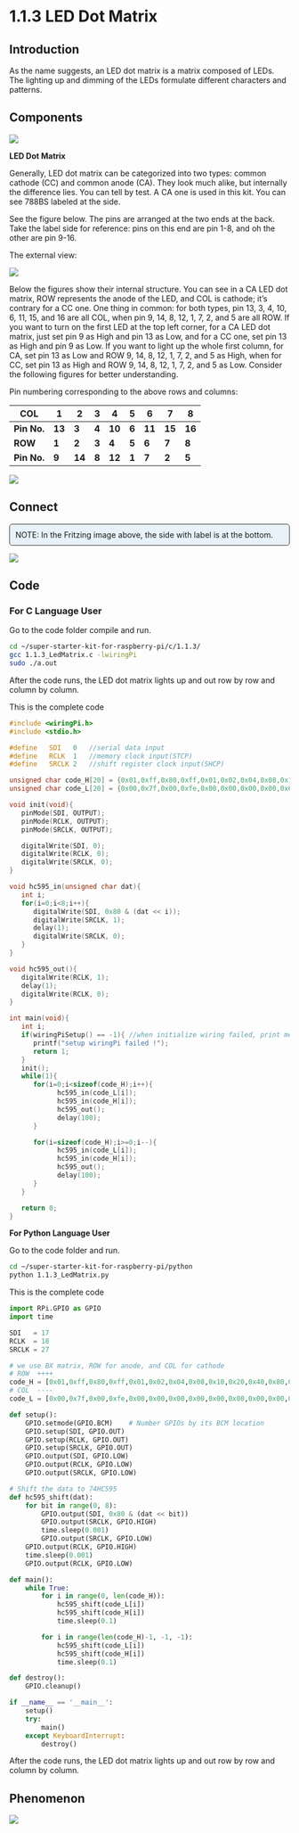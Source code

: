 # 1.1.3 LED Dot Matrix

## Introduction

As the name suggests, an LED dot matrix is a matrix composed of LEDs. The lighting up and dimming of the LEDs formulate different characters and patterns.

## Components

![](./img/list/list_dot.png)

**LED Dot Matrix**

Generally, LED dot matrix can be categorized into two types: common cathode (CC) and common anode (CA). They look much alike, but internally the difference lies. You can tell by test. A CA one is used in this kit. You can see 788BS labeled at the side. 

See the figure below. The pins are arranged at the two ends at the back. Take the label side for reference: pins on this end are pin 1-8, and oh the other are pin 9-16.

The external view:

![](./img/image84.png)

Below the figures show their internal structure. You can see in a CA LED dot matrix, ROW represents the anode of the LED, and COL is cathode; it’s contrary for a CC one. One thing in common: for both types, pin 13, 3, 4, 10, 6, 11, 15, and 16 are all COL, when pin 9, 14, 8, 12, 1, 7, 2, and 5 are all ROW. If you want to turn on the first LED at the top left corner, for a CA LED dot matrix, just set pin 9 as High and pin 13 as Low, and for a CC one, set pin 13 as High and pin 9 as Low. If you want to light up the whole first column, for CA, set pin 13 as Low and ROW 9, 14, 8, 12, 1, 7, 2, and 5 as High, when for CC, set pin 13 as High and ROW 9, 14, 8, 12, 1, 7, 2, and 5 as Low. Consider the following figures for better understanding.

Pin numbering corresponding to the above rows and columns:

| **COL**     | **1**  | **2**  | **3** | **4**  | **5** | **6**  | **7**  | **8**  |
| ----------- | ------ | ------ | ----- | ------ | ----- | ------ | ------ | ------ |
| **Pin No.** | **13** | **3**  | **4** | **10** | **6** | **11** | **15** | **16** |
| **ROW**     | **1**  | **2**  | **3** | **4**  | **5** | **6**  | **7**  | **8**  |
| **Pin No.** | **9**  | **14** | **8** | **12** | **1** | **7**  | **2**  | **5**  |

![](./img/schematic_dot.png)

## Connect

<div class="warning" style="background-color: #E7F2FA; color=#6AB0DE; padding: 10px; border: 1px solid #333; border-radius: 5px;">
    NOTE: In the Fritzing image above, the side with label is at the bottom.
</div>

![](./img/connect/1.1.3.png)

## Code

### For  C  Language User

Go to the code folder compile and run.

```sh
cd ~/super-starter-kit-for-raspberry-pi/c/1.1.3/
gcc 1.1.3_LedMatrix.c -lwiringPi
sudo ./a.out
```

After the code runs, the LED dot matrix lights up and out row by row and column by column.

This is the complete code

```c
#include <wiringPi.h>
#include <stdio.h>

#define   SDI   0   //serial data input
#define   RCLK  1   //memory clock input(STCP)
#define   SRCLK 2   //shift register clock input(SHCP)

unsigned char code_H[20] = {0x01,0xff,0x80,0xff,0x01,0x02,0x04,0x08,0x10,0x20,0x40,0x80,0xff,0xff,0xff,0xff,0xff,0xff,0xff,0xff};
unsigned char code_L[20] = {0x00,0x7f,0x00,0xfe,0x00,0x00,0x00,0x00,0x00,0x00,0x00,0x00,0xfe,0xfd,0xfb,0xf7,0xef,0xdf,0xbf,0x7f};

void init(void){
   pinMode(SDI, OUTPUT);
   pinMode(RCLK, OUTPUT);
   pinMode(SRCLK, OUTPUT);

   digitalWrite(SDI, 0);
   digitalWrite(RCLK, 0);
   digitalWrite(SRCLK, 0);
}

void hc595_in(unsigned char dat){
   int i;
   for(i=0;i<8;i++){
      digitalWrite(SDI, 0x80 & (dat << i));
      digitalWrite(SRCLK, 1);
      delay(1);
      digitalWrite(SRCLK, 0);
   }
}

void hc595_out(){
   digitalWrite(RCLK, 1);
   delay(1);
   digitalWrite(RCLK, 0);
}

int main(void){
   int i;
   if(wiringPiSetup() == -1){ //when initialize wiring failed, print message to screen
      printf("setup wiringPi failed !");
      return 1;
   }
   init();
   while(1){
      for(i=0;i<sizeof(code_H);i++){
            hc595_in(code_L[i]);
            hc595_in(code_H[i]);
            hc595_out();
            delay(100);
      }

      for(i=sizeof(code_H);i>=0;i--){
            hc595_in(code_L[i]);
            hc595_in(code_H[i]);
            hc595_out();
            delay(100);
      }
   }

   return 0;
}
```

**For  Python  Language User**

Go to the code folder and run.

```sh
cd ~/super-starter-kit-for-raspberry-pi/python
python 1.1.3_LedMatrix.py
```

This is the complete code

```python
import RPi.GPIO as GPIO
import time

SDI   = 17
RCLK  = 18
SRCLK = 27

# we use BX matrix, ROW for anode, and COL for cathode
# ROW  ++++
code_H = [0x01,0xff,0x80,0xff,0x01,0x02,0x04,0x08,0x10,0x20,0x40,0x80,0xff,0xff,0xff,0xff,0xff,0xff,0xff,0xff]
# COL  ----
code_L = [0x00,0x7f,0x00,0xfe,0x00,0x00,0x00,0x00,0x00,0x00,0x00,0x00,0xfe,0xfd,0xfb,0xf7,0xef,0xdf,0xbf,0x7f]

def setup():
    GPIO.setmode(GPIO.BCM)    # Number GPIOs by its BCM location
    GPIO.setup(SDI, GPIO.OUT)
    GPIO.setup(RCLK, GPIO.OUT)
    GPIO.setup(SRCLK, GPIO.OUT)
    GPIO.output(SDI, GPIO.LOW)
    GPIO.output(RCLK, GPIO.LOW)
    GPIO.output(SRCLK, GPIO.LOW)

# Shift the data to 74HC595
def hc595_shift(dat):
    for bit in range(0, 8): 
        GPIO.output(SDI, 0x80 & (dat << bit))
        GPIO.output(SRCLK, GPIO.HIGH)
        time.sleep(0.001)
        GPIO.output(SRCLK, GPIO.LOW)
    GPIO.output(RCLK, GPIO.HIGH)
    time.sleep(0.001)
    GPIO.output(RCLK, GPIO.LOW)

def main():
    while True:
        for i in range(0, len(code_H)):
            hc595_shift(code_L[i])
            hc595_shift(code_H[i])
            time.sleep(0.1)

        for i in range(len(code_H)-1, -1, -1):
            hc595_shift(code_L[i])
            hc595_shift(code_H[i])
            time.sleep(0.1)

def destroy():
    GPIO.cleanup()

if __name__ == '__main__':
    setup()
    try:
        main()
    except KeyboardInterrupt:
        destroy()
```

After the code runs, the LED dot matrix lights up and out row by row and column by column.

## Phenomenon

![](./img/phenomenon/113.gif)

